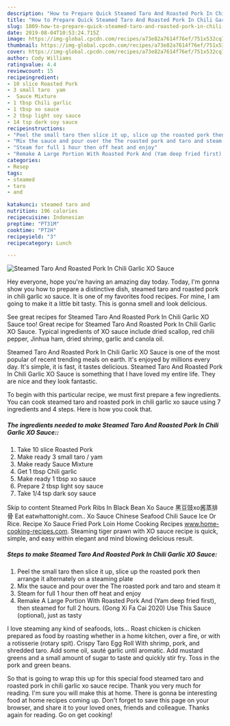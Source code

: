 ```yaml
---
description: "How to Prepare Quick Steamed Taro And Roasted Pork In Chili Garlic XO Sauce"
title: "How to Prepare Quick Steamed Taro And Roasted Pork In Chili Garlic XO Sauce"
slug: 1809-how-to-prepare-quick-steamed-taro-and-roasted-pork-in-chili-garlic-xo-sauce
date: 2019-08-04T10:53:24.715Z
image: https://img-global.cpcdn.com/recipes/a73e82a7614f76ef/751x532cq70/steamed-taro-and-roasted-pork-in-chili-garlic-xo-sauce-recipe-main-photo.jpg
thumbnail: https://img-global.cpcdn.com/recipes/a73e82a7614f76ef/751x532cq70/steamed-taro-and-roasted-pork-in-chili-garlic-xo-sauce-recipe-main-photo.jpg
cover: https://img-global.cpcdn.com/recipes/a73e82a7614f76ef/751x532cq70/steamed-taro-and-roasted-pork-in-chili-garlic-xo-sauce-recipe-main-photo.jpg
author: Cody Williams
ratingvalue: 4.4
reviewcount: 15
recipeingredient:
- 10 slice Roasted Pork
- 3 small taro  yam
-  Sauce Mixture
- 1 tbsp Chili garlic
- 1 tbsp xo sauce
- 2 tbsp light soy sauce
- 14 tsp dark soy sauce
recipeinstructions:
- "Peel the small taro then slice it up, slice up the roasted pork then arrange it alternately on a steaming plate"
- "Mix the sauce and pour over the The roasted pork and taro and steam it"
- "Steam for full 1 hour then off heat and enjoy"
- "Remake A Large Portion With Roasted Pork And (Yam deep fried first), then steamed for full 2 hours. (Gong Xi Fa Cai 2020) Use This Sauce (optional), just as tasty"
categories:
- Resep
tags:
- steamed
- taro
- and

katakunci: steamed taro and
nutrition: 196 calories
recipecuisine: Indonesian
preptime: "PT31M"
cooktime: "PT2H"
recipeyield: "3"
recipecategory: Lunch

---
```



![Steamed Taro And Roasted Pork In Chili Garlic XO Sauce](https://img-global.cpcdn.com/recipes/a73e82a7614f76ef/751x532cq70/steamed-taro-and-roasted-pork-in-chili-garlic-xo-sauce-recipe-main-photo.jpg)

Hey everyone, hope you're having an amazing day today. Today, I'm gonna show you how to prepare a distinctive dish, steamed taro and roasted pork in chili garlic xo sauce. It is one of my favorites food recipes. For mine, I am going to make it a little bit tasty. This is gonna smell and look delicious.

See great recipes for Steamed Taro And Roasted Pork In Chili Garlic XO Sauce too! Great recipe for Steamed Taro And Roasted Pork In Chili Garlic XO Sauce. Typical ingredients of XO sauce include dried scallop, red chili pepper, Jinhua ham, dried shrimp, garlic and canola oil.

Steamed Taro And Roasted Pork In Chili Garlic XO Sauce is one of the most popular of recent trending meals on earth. It's enjoyed by millions every day. It's simple, it is fast, it tastes delicious. Steamed Taro And Roasted Pork In Chili Garlic XO Sauce is something that I have loved my entire life. They are nice and they look fantastic.


To begin with this particular recipe, we must first prepare a few ingredients. You can cook steamed taro and roasted pork in chili garlic xo sauce using 7 ingredients and 4 steps. Here is how you cook that.

##### The ingredients needed to make Steamed Taro And Roasted Pork In Chili Garlic XO Sauce::

1. Take 10 slice Roasted Pork
1. Make ready 3 small taro / yam
1. Make ready  Sauce Mixture
1. Get 1 tbsp Chili garlic
1. Make ready 1 tbsp xo sauce
1. Prepare 2 tbsp light soy sauce
1. Take 1/4 tsp dark soy sauce


Skip to content Steamed Pork Ribs In Black Bean Xo Sauce 黑豆豉xo酱蒸排骨 Eat eatwhattonight.com.. Xo Sauce Chinese Seafood Chili Sauce Ice Or Rice. Recipe Xo Sauce Fried Pork Loin Home Cooking Recipes www.home-cooking-recipes.com. Steaming tiger prawn with XO sauce recipe is quick, simple, and easy within elegant and mind blowing delicious result. 

##### Steps to make Steamed Taro And Roasted Pork In Chili Garlic XO Sauce:

1. Peel the small taro then slice it up, slice up the roasted pork then arrange it alternately on a steaming plate
1. Mix the sauce and pour over the The roasted pork and taro and steam it
1. Steam for full 1 hour then off heat and enjoy
1. Remake A Large Portion With Roasted Pork And (Yam deep fried first), then steamed for full 2 hours. (Gong Xi Fa Cai 2020) Use This Sauce (optional), just as tasty


I love steaming any kind of seafoods, lots… Roast chicken is chicken prepared as food by roasting whether in a home kitchen, over a fire, or with a rotisserie (rotary spit). Crispy Taro Egg Roll With shrimp, pork, and shredded taro. Add some oil, sauté garlic until aromatic. Add mustard greens and a small amount of sugar to taste and quickly stir fry. Toss in the pork and green beans. 

So that is going to wrap this up for this special food steamed taro and roasted pork in chili garlic xo sauce recipe. Thank you very much for reading. I'm sure you will make this at home. There is gonna be interesting food at home recipes coming up. Don't forget to save this page on your browser, and share it to your loved ones, friends and colleague. Thanks again for reading. Go on get cooking!
